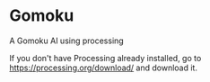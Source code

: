 # Gomoku
A Gomoku AI using processing

If you don't have Processing already installed, go to https://processing.org/download/ and download it.
